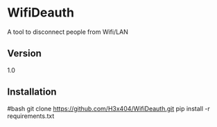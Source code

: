 # WifiDeauth
A tool to disconnect people from Wifi/LAN

## Version 
1.0

## Installation

#bash
git clone https://github.com/H3x404/WifiDeauth.git
pip install -r requirements.txt
